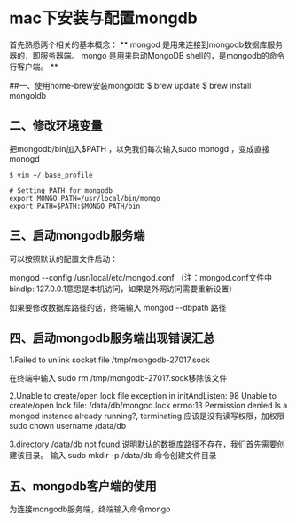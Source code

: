 # mac下安装与配置mongdb
首先熟悉两个相关的基本概念：
**
mongod 是用来连接到mongodb数据库服务器的，即服务器端。
mongo 是用来启动MongoDB shell的，是mongodb的命令行客户端。
**

##一、使用home-brew安装mongoldb
    $ brew update
    $ brew install mongoldb

## 二、修改环境变量
把mongodb/bin加入$PATH ，以免我们每次输入sudo monogd ，变成直接monogd

    $ vim ~/.base_profile

    # Setting PATH for mongodb
    export MONGO_PATH=/usr/local/bin/mongo
    export PATH=$PATH:$MONGO_PATH/bin

## 三、启动mongodb服务端
可以按照默认的配置文件启动：

mongod --config /usr/local/etc/mongod.conf
（注：mongod.conf文件中bindIp: 127.0.0.1意思是本机访问，如果是外网访问需要重新设置）

如果要修改数据库路径的话，终端输入 mongod --dbpath 路径

## 四、启动mongodb服务端出现错误汇总
1.Failed to unlink socket file /tmp/mongodb-27017.sock

在终端中输入 sudo rm /tmp/mongodb-27017.sock移除该文件

2.Unable to create/open lock file
exception in initAndListen: 98 Unable to create/open lock file: /data/db/mongod.lock errno:13 Permission denied Is a mongod instance already running?, terminating
应该是没有读写权限，加权限sudo chown username /data/db

3.directory /data/db not found.说明默认的数据库路径不存在，我们首先需要创建该目录。
输入 sudo mkdir -p /data/db 命令创建文件目录

## 五、mongodb客户端的使用
为连接mongodb服务端，终端输入命令mongo

